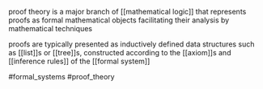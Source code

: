 proof theory is a major branch of [[mathematical logic]] that represents proofs as formal mathematical objects facilitating their analysis by mathematical techniques

proofs are typically presented as inductively defined data structures such as [[list]]s or [[tree]]s, constructed according to the [[axiom]]s and [[inference rules]] of the [[formal system]] 

#formal_systems 
#proof_theory
